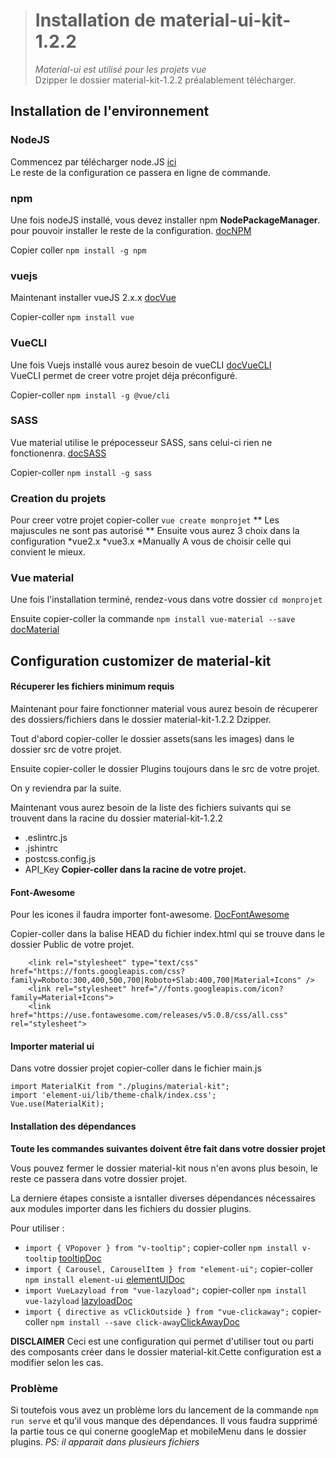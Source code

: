 ># Installation de material-ui-kit-1.2.2 
>*Material-ui est utilisé pour les projets vue*  
>Dzipper le dossier material-kit-1.2.2 préalablement télécharger. 

## Installation de l'environnement 
 
### NodeJS 
Commencez par télécharger node.JS [ici](https://nodejs.org/en/)  
Le reste de la configuration ce passera en ligne de commande.  
  
### npm 
  
Une fois nodeJS installé, vous devez installer npm **NodePackageManager**. 
pour pouvoir installer le reste de la configuration. [docNPM](https://docs.npmjs.com/downloading-and-installing-node-js-and-npm) 
  
Copier coller ```npm install -g npm``` 
 
### vuejs 
  
Maintenant installer vueJS 2.x.x [docVue](https://vuejs.org/v2/guide/installation.html#NPM) 
  
Copier-coller ```npm install vue``` 
 
### VueCLI 
  
Une fois Vuejs installé vous aurez besoin de vueCLI [docVueCLI](https://cli.vuejs.org/guide/installation.html)  
VueCLI permet de creer votre projet déja préconfiguré.  
 
Copier-coller ```npm install -g @vue/cli```  
 
### SASS 
  
Vue material utilise le prépocesseur SASS, sans celui-ci rien ne fonctionenra. [docSASS](https://sass-lang.com/install)
  
Copier-coller ```npm install -g sass``` 
 
 
 
### Creation du projets 
  
Pour creer votre projet copier-coller ```vue create monprojet``` ** Les majuscules ne sont pas autorisé ** 
Ensuite vous aurez 3 choix dans la configuration
*vue2.x
*vue3.x
*Manually
A vous de choisir celle qui convient le mieux. 

### Vue material 
 
Une fois l'installation terminé, rendez-vous dans votre dossier ```cd monprojet``` 

Ensuite copier-coller la commande ```npm install vue-material --save``` [docMaterial](https://vuematerial.io/getting-started/) 

## Configuration customizer de material-kit 

#### Récuperer les fichiers minimum requis 
 
Maintenant pour faire fonctionner material vous aurez besoin de récuperer des dossiers/fichiers dans le dossier material-kit-1.2.2 Dzipper. 
 
Tout d'abord copier-coller le dossier assets(sans les images) dans le dossier src de votre projet. 
  
Ensuite copier-coller le dossier Plugins toujours dans le src de votre projet. 
 
On y reviendra par la suite. 
 
Maintenant vous aurez besoin de la liste des fichiers suivants qui se trouvent dans la racine du dossier material-kit-1.2.2   
* .eslintrc.js
* .jshintrc
* postcss.config.js
* API_Key 
**Copier-coller dans la racine de votre projet.** 
 

#### Font-Awesome 
 
Pour les icones il faudra importer font-awesome. [DocFontAwesome](https://fontawesome.com/how-to-use/on-the-web/referencing-icons/basic-use) 

Copier-coller dans la balise HEAD du fichier index.html qui se trouve dans le dossier Public de votre projet.  
```<!-- Fonts and icons -->    
    <link rel="stylesheet" type="text/css" href="https://fonts.googleapis.com/css?family=Roboto:300,400,500,700|Roboto+Slab:400,700|Material+Icons" /> 
    <link rel="stylesheet" href="//fonts.googleapis.com/icon?family=Material+Icons"> 
    <link href="https://use.fontawesome.com/releases/v5.0.8/css/all.css" rel="stylesheet"> 
```
#### Importer material ui 
 
Dans votre dossier projet copier-coller dans le fichier main.js  
```
import MaterialKit from "./plugins/material-kit";  
import 'element-ui/lib/theme-chalk/index.css'; 
Vue.use(MaterialKit);
```

#### Installation des dépendances
**Toute les commandes suivantes doivent être fait dans votre dossier projet** 
 
Vous pouvez fermer le dossier material-kit nous n'en avons plus besoin, le reste ce passera dans votre dossier projet.
 
La derniere étapes consiste a isntaller diverses dépendances nécessaires aux modules importer dans les fichiers du dossier plugins. 

Pour utiliser : 
* ```import { VPopover } from "v-tooltip";``` copier-coller ```npm install v-tooltip``` [tooltipDoc](https://www.npmjs.com/package/v-tooltip)  
* ```import { Carousel, CarouselItem } from "element-ui";``` copier-coller ```npm install element-ui``` [elementUIDoc](https://www.npmjs.com/package/element-ui) 
* ```import VueLazyload from "vue-lazyload";``` copier-coller ```npm install vue-lazyload``` [lazyloadDoc](https://www.npmjs.com/package/vue-lazyload) 
* ```import { directive as vClickOutside } from "vue-clickaway";``` copier-coller ```npm install --save click-away```[ClickAwayDoc](https://www.npmjs.com/package/click-away) 

**DISCLAIMER** 
Ceci est une configuration qui permet d'utiliser tout ou parti des composants créer dans le dossier material-kit.Cette configuration est a modifier selon les cas.

### Problème

Si toutefois vous avez un problème lors du lancement de la commande ```npm run serve``` et qu'il vous manque des dépendances. 
Il vous faudra supprimé la partie tous ce qui conerne googleMap et mobileMenu dans le dossier plugins. 
*PS: il apparait dans plusieurs fichiers* 




